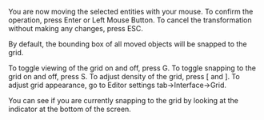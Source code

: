 You are now moving the selected entities with your mouse.
To confirm the operation, press Enter or Left Mouse Button.
To cancel the transformation without making any changes, press ESC.

By default, the bounding box of all moved objects will be snapped to the grid.

To toggle viewing of the grid on and off, press G.
To toggle snapping to the grid on and off, press S.
To adjust density of the grid, press [ and ].
To adjust grid appearance, go to Editor settings tab->Interface->Grid.

You can see if you are currently snapping to the grid by looking at the indicator
at the bottom of the screen.
